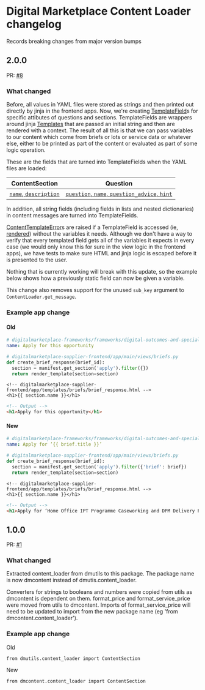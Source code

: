 # Digital Marketplace Content Loader changelog

Records breaking changes from major version bumps

## 2.0.0

PR: [#8](https://github.com/alphagov/digitalmarketplace-apiclient/pull/8)

### What changed

Before, all values in YAML files were stored as strings and then printed out
directly by jinja in the frontend apps.  Now, we're creating [TemplateField](https://github.com/alphagov/digitalmarketplace-content-loader/blob/474d9adce0f422700cbf2dfc8815a7503ab368bc/dmcontent/utils.py#L8)s
for specific attibutes of questions and sections.  TemplateFields are wrappers
around jinja [Templates](http://jinja.pocoo.org/docs/dev/api/#jinja2.Template) that are passed an initial string and then are rendered
with a context.
The result of all this is that we can pass variables to our content which
come from briefs or lots or service data or whatever else, either to be
printed as part of the content or evaluated as part of some logic operation.

These are the fields that are turned into TemplateFields when the YAML files are loaded:

| ContentSection                    | Question                                           |
|-----------------------------------|----------------------------------------------------|
| [`name`, `description`](https://github.com/alphagov/digitalmarketplace-content-loader/blob/474d9adce0f422700cbf2dfc8815a7503ab368bc/dmcontent/content_loader.py#L123) | [`question`, `name`, `question_advice`, `hint`](https://github.com/alphagov/digitalmarketplace-content-loader/blob/474d9adce0f422700cbf2dfc8815a7503ab368bc/dmcontent/questions.py#L10) |

In addition, all string fields (including fields in lists and nested dictionaries) in content
messages are turned into TemplateFields.

[ContentTemplateError](https://github.com/alphagov/digitalmarketplace-content-loader/blob/474d9adce0f422700cbf2dfc8815a7503ab368bc/dmcontent/errors.py#L8)s are raised if a TemplateField is accessed (ie, [rendered](https://github.com/alphagov/digitalmarketplace-content-loader/blob/474d9adce0f422700cbf2dfc8815a7503ab368bc/dmcontent/content_loader.py#L166-L167)) without
the variables it needs.  Although we don't have a way to verify that every templated
field gets all of the variables it expects in every case (we would only know
this for sure in the view logic in the frontend apps), we have tests to make sure
HTML and jinja logic is escaped before it is presented to the user.

Nothing that is currently working will break with this update, so the example
below shows how a previously static field can now be given a variable.

This change also removes support for the unused `sub_key` argument to `ContentLoader.get_message`.

### Example app change

#### Old
```yml
# digitalmarketplace-frameworks/frameworks/digital-outcomes-and-specialists/manifests/edit_brief_response.yml
name: Apply for this opportunity
```

```python
# digitalmarketplace-supplier-frontend/app/main/views/briefs.py
def create_brief_response(brief_id):
  section = manifest.get_section('apply').filter({})
  return render_template(section=section)
```

```jinja
<!-- digitalmarketplace-supplier-frontend/app/templates/briefs/brief_response.html -->
<h1>{{ section.name }}</h1>
```

```html
<!-- Output -->
<h1>Apply for this opportunity</h1>
```

#### New
```yml
# digitalmarketplace-frameworks/frameworks/digital-outcomes-and-specialists/manifests/edit_brief_response.yml
name: Apply for ‘{{ brief.title }}’
```

```python
# digitalmarketplace-supplier-frontend/app/main/views/briefs.py
def create_brief_response(brief_id):
  section = manifest.get_section('apply').filter({'brief': brief})
  return render_template(section=section)
```

```jinja
<!-- digitalmarketplace-supplier-frontend/app/templates/briefs/brief_response.html -->
<h1>{{ section.name }}</h1>
```

```html
<!-- Output -->
<h1>Apply for ‘Home Office IPT Programme Caseworking and DPM Delivery Partner’</h1>
```

## 1.0.0

PR: [#1](https://github.com/alphagov/digitalmarketplace-apiclient/pull/1)

### What changed

Extracted content_loader from dmutils to this package. The package name is now dmcontent
instead of dmutis.content_loader.

Converters for strings to booleans and numbers were copied from utils as dmcontent
is dependent on them. format_price and format_service_price were moved from
utils to dmcontent. Imports of format_service_price will need to be updated to import
from the new package name (eg 'from dmcontent.content_loader').

### Example app change

Old
```
from dmutils.content_loader import ContentSection
```

New
```
from dmcontent.content_loader import ContentSection
```
